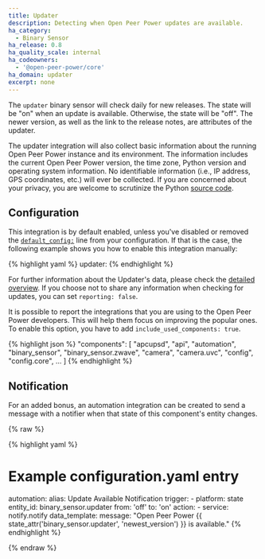 ```yaml
---
title: Updater
description: Detecting when Open Peer Power updates are available.
ha_category:
  - Binary Sensor
ha_release: 0.8
ha_quality_scale: internal
ha_codeowners:
  - '@open-peer-power/core'
ha_domain: updater
excerpt: none
---
```


The `updater` binary sensor will check daily for new releases. The state will be "on" when an update is available. Otherwise, the state will be "off". The newer version, as well as the link to the release notes, are attributes of the updater.

The updater integration will also collect basic information about the running Open Peer Power instance and its environment. The information includes the current Open Peer Power version, the time zone, Python version and operating system information. No identifiable information (i.e., IP address, GPS coordinates, etc.) will ever be collected. If you are concerned about your privacy, you are welcome to scrutinize the Python [source code](https://github.com/OpenPeerPower/Open-Peer-Power/tree/dev/openpeerpower/components/updater).

## Configuration

This integration is by default enabled, unless you've disabled or removed the [`default_config:`](https://www.openpeerpower.io/integrations/default_config/) line from your configuration. If that is the case, the following example shows you how to enable this integration manually:

{% highlight yaml %}
updater:
{% endhighlight %}

For further information about the Updater's data, please check the [detailed overview](/docs/backend/updater/). If you choose not to share any information when checking for updates, you can set `reporting: false`.

It is possible to report the integrations that you are using to the Open Peer Power developers. This will help them focus on improving the popular ones. To enable this option, you have to add `include_used_components: true`.

{% highlight json %}
"components": [
    "apcupsd",
    "api",
    "automation",
    "binary_sensor",
    "binary_sensor.zwave",
    "camera",
    "camera.uvc",
    "config",
    "config.core",
    ...
]
{% endhighlight %}

## Notification

For an added bonus, an automation integration can be created to send a message with a notifier when that state of this component's entity changes.

{% raw %}

{% highlight yaml %}
# Example configuration.yaml entry
automation:
  alias: Update Available Notification
  trigger:
    - platform: state
      entity_id: binary_sensor.updater
      from: 'off'
      to: 'on'
  action:
    - service: notify.notify
      data_template:
        message: "Open Peer Power {{ state_attr('binary_sensor.updater', 'newest_version') }} is available."
{% endhighlight %}

{% endraw %}
